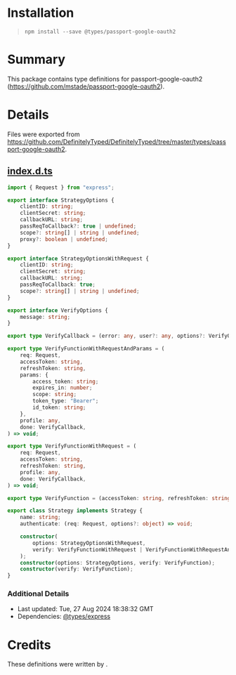 # Installation
> `npm install --save @types/passport-google-oauth2`

# Summary
This package contains type definitions for passport-google-oauth2 (https://github.com/mstade/passport-google-oauth2).

# Details
Files were exported from https://github.com/DefinitelyTyped/DefinitelyTyped/tree/master/types/passport-google-oauth2.
## [index.d.ts](https://github.com/DefinitelyTyped/DefinitelyTyped/tree/master/types/passport-google-oauth2/index.d.ts)
````ts
import { Request } from "express";

export interface StrategyOptions {
    clientID: string;
    clientSecret: string;
    callbackURL: string;
    passReqToCallback?: true | undefined;
    scope?: string[] | string | undefined;
    proxy?: boolean | undefined;
}

export interface StrategyOptionsWithRequest {
    clientID: string;
    clientSecret: string;
    callbackURL: string;
    passReqToCallback: true;
    scope?: string[] | string | undefined;
}

export interface VerifyOptions {
    message: string;
}

export type VerifyCallback = (error: any, user?: any, options?: VerifyOptions) => void;

export type VerifyFunctionWithRequestAndParams = (
    req: Request,
    accessToken: string,
    refreshToken: string,
    params: {
        access_token: string;
        expires_in: number;
        scope: string;
        token_type: "Bearer";
        id_token: string;
    },
    profile: any,
    done: VerifyCallback,
) => void;

export type VerifyFunctionWithRequest = (
    req: Request,
    accessToken: string,
    refreshToken: string,
    profile: any,
    done: VerifyCallback,
) => void;

export type VerifyFunction = (accessToken: string, refreshToken: string, profile: any, done: VerifyCallback) => void;

export class Strategy implements Strategy {
    name: string;
    authenticate: (req: Request, options?: object) => void;

    constructor(
        options: StrategyOptionsWithRequest,
        verify: VerifyFunctionWithRequest | VerifyFunctionWithRequestAndParams,
    );
    constructor(options: StrategyOptions, verify: VerifyFunction);
    constructor(verify: VerifyFunction);
}

````

### Additional Details
 * Last updated: Tue, 27 Aug 2024 18:38:32 GMT
 * Dependencies: [@types/express](https://npmjs.com/package/@types/express)

# Credits
These definitions were written by .
